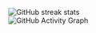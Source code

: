 ![GitHub streak stats](https://github-readme-streak-stats.herokuapp.com/?user=jeanluc-d)  
![GitHub Activity Graph](https://activity-graph.herokuapp.com/graph?username=jeanluc-d)  
<!--
**jeanluc-d/jeanluc-d** is a ✨ _special_ ✨ repository because its `README.md` (this file) appears on your GitHub profile.

Here are some ideas to get you started:

- 🔭 I’m currently working on ...
- 🌱 I’m currently learning ...
- 👯 I’m looking to collaborate on ...
- 🤔 I’m looking for help with ...
- 💬 Ask me about ...
- 📫 How to reach me: ...
- 😄 Pronouns: ...
- ⚡ Fun fact: ...
![Jean-Luc's GitHub stats](https://github-readme-stats.vercel.app/api?username=jeanluc-d&count_private=true&show_icons=true&hide=stars,,issues)
![GitHub metrics](https://metrics.lecoq.io/jeanluc-d)  
### Hi there 👋, I'm Jean-Luc
<p>✌️ Pronouns: he/him<p/>
<p>💻 Portfolio: https://jeanluc.dev<p/>
-->
